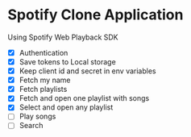 # Spotify Clone Application

Using Spotify Web Playback SDK

- [x] Authentication
- [x] Save tokens to Local storage
- [x] Keep client id and secret in env variables
- [x] Fetch my name
- [x] Fetch playlists
- [x] Fetch and open one playlist with songs
- [x] Select and open any playlist
- [ ] Play songs
- [ ] Search
